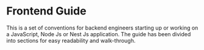 # Frontend Guide
This is a set of conventions for backend engineers starting up or working on a JavaScript, Node Js or Nest Js application. The guide has been divided into sections for easy readability and walk-through.
